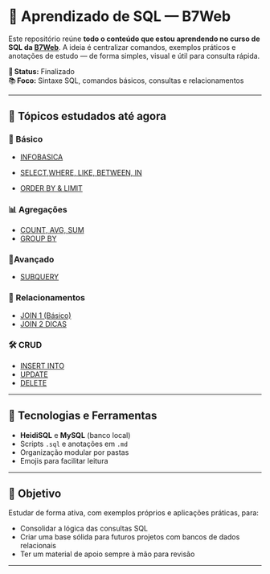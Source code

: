 # 🐘 Aprendizado de SQL — B7Web

Este repositório reúne **todo o conteúdo que estou aprendendo no curso de SQL da [B7Web](https://b7web.com.br/)**. A ideia é centralizar comandos, exemplos práticos e anotações de estudo — de forma simples, visual e útil para consulta rápida.

📌 **Status:** Finalizado  
📚 **Foco:** Sintaxe SQL, comandos básicos, consultas e relacionamentos

---

## 📖 Tópicos estudados até agora

### 🧱 Básico

- [INFOBASICA](1.0-basico/01-info-basica.md)

- [SELECT,WHERE, LIKE, BETWEEN, IN](1.0-basico/02-principais-comandos.md)
- [ORDER BY & LIMIT](1.0-basico/03-orderBy-limit.md)

### 📊 Agregações

- [COUNT, AVG, SUM](2.0-agregacoes/04-count-avg-sum.md)
- [GROUP BY](2.0-agregacoes/05-groupby.md)

### 🚀Avançado

- [SUBQUERY](4.0-avancado/08-subquery.md)

### 🔗 Relacionamentos

- [JOIN 1 (Básico)](3.0-joins/06-join1.md)
- [JOIN 2 DICAS](3.0-joins/07-join2.md)

### 🛠️ CRUD

- [INSERT INTO](5.0-crud/09-insert-into.md)
- [UPDATE](5.0-crud/10-update.md)
- [DELETE](5.0-crud/11-delete.md)

---

## 💾 Tecnologias e Ferramentas

- **HeidiSQL** e **MySQL** (banco local)
- Scripts `.sql` e anotações em `.md`
- Organização modular por pastas
- Emojis para facilitar leitura

---

## 🎯 Objetivo

Estudar de forma ativa, com exemplos próprios e aplicações práticas, para:

- Consolidar a lógica das consultas SQL
- Criar uma base sólida para futuros projetos com bancos de dados relacionais
- Ter um material de apoio sempre à mão para revisão

---
